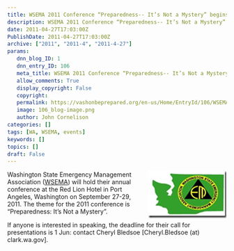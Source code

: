 ```yaml
---
title: WSEMA 2011 Conference “Preparedness-- It’s Not a Mystery” begins 27 Sep in Port Angeles
description: WSEMA 2011 Conference “Preparedness-- It’s Not a Mystery” begins 27 Sep in Port Angeles
date: 2011-04-27T17:03:00Z
PublishDate: 2011-04-27T17:03:00Z
archive: ["2011", "2011-4", "2011-4-27"]
params:
   dnn_blog_ID: 1
   dnn_entry_ID: 106
   meta_title: WSEMA 2011 Conference “Preparedness-- It’s Not a Mystery” begins 27 Sep in Port Angeles
   allow_comments: True
   display_copyright: False
   copyright: 
   permalink: https://vashonbeprepared.org/en-us/Home/EntryId/106/WSEMA-2011-Conference-ldquo-Preparedness-It-rsquo-s-Not-a-Mystery-rdquo-begins-27-Sep-in-Port-Angeles
   image: 106_blog-image.png
   author: John Cornelison
categories: []
tags: [WA, WSEMA, events]
keywords: []
topics: []
draft: False
---
```


<p><a href="http://www.wsema.org/"><img title="clip_image002" border="0" alt="clip_image002" align="right" width="181" height="109" style="background-image: none; border-bottom: 0px; border-left: 0px; margin: 0px 0px 5px 5px; padding-left: 0px; padding-right: 0px; display: inline; float: right; border-top: 0px; border-right: 0px; padding-top: 0px" src="/images/dnnBlog/1/106/Windows-Live-Writer-Preparedness-Its-Not-a-Mystery_8941-clip_image002_3.png" /></a>Washington State Emergency Management Association (<a href="http://www.wsema.org/">WSEMA</a>) will hold their annual conference at the Red Lion Hotel in Port Angeles, Washington on September 27-29, 2011. The theme for the 2011 conference is “Preparedness: It’s Not a Mystery”.</p>
<p>If anyone is interested in speaking, the deadline for their call for presentations is 1 Jun: contact Cheryl Bledsoe [Cheryl.Bledsoe (at) clark.wa.gov].</p>
